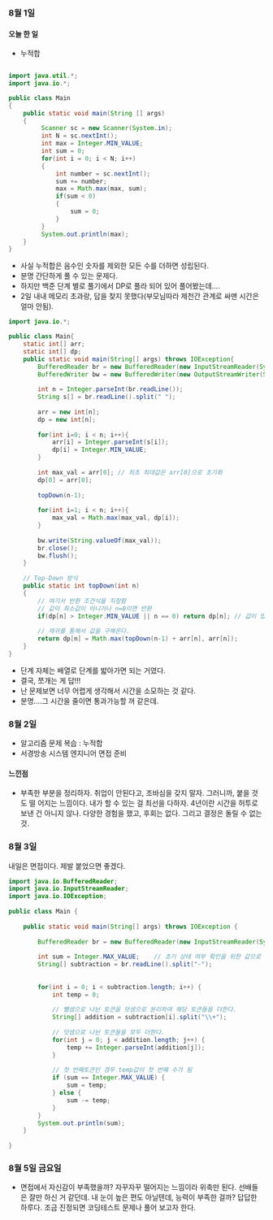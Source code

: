 ### 8월 1일
#### 오늘 한 일
- 누적합

```java

import java.util.*;
import java.io.*;

public class Main
{
    public static void main(String [] args)
    {
         Scanner sc = new Scanner(System.in);
         int N = sc.nextInt();
         int max = Integer.MIN_VALUE;
         int sum = 0;
         for(int i = 0; i < N; i++)
         {
             int number = sc.nextInt();
             sum += number;
             max = Math.max(max, sum);
             if(sum < 0)
             {
                 sum = 0;
             }
         }
         System.out.println(max);
    }
}

```
- 사실 누적합은 음수인 숫자를 제외한 모든 수를 더하면 성립된다.
- 분명 간단하게 풀 수 있는 문제다.
- 하지만 백준 단계 별로 풀기에서 DP로 풀라 되어 있어 풀어봤는데....
- 2일 내내 메모리 초과랑, 답을 찾지 못했다(부모님따라 제천간 관계로 싸맨 시간은 얼마 안됨).

``` java
import java.io.*;

public class Main{
    static int[] arr;
    static int[] dp;
    public static void main(String[] args) throws IOException{
        BufferedReader br = new BufferedReader(new InputStreamReader(System.in));
        BufferedWriter bw = new BufferedWriter(new OutputStreamWriter(System.out));
        
        int n = Integer.parseInt(br.readLine());
        String s[] = br.readLine().split(" ");
        
        arr = new int[n];
        dp = new int[n];
        
        for(int i=0; i < n; i++){
            arr[i] = Integer.parseInt(s[i]);
            dp[i] = Integer.MIN_VALUE; 
        }
        
        int max_val = arr[0]; // 최초 최대값은 arr[0]으로 초기화
        dp[0] = arr[0];
        
        topDown(n-1);
      
        for(int i=1; i < n; i++){
            max_val = Math.max(max_val, dp[i]);
        }
        
        bw.write(String.valueOf(max_val));
        br.close();
        bw.flush();
    }
    
    // Top-Down 방식
    public static int topDown(int n)
    {
        // 여기서 반환 조건식을 지정함
        // 값이 최소값이 아니거나 n=0이면 반환
        if(dp[n] > Integer.MIN_VALUE || n == 0) return dp[n]; // 값이 있거나 n이 0이면 반환
        
        // 재귀를 통해서 값을 구해온다.
        return dp[n] = Math.max(topDown(n-1) + arr[n], arr[n]);
    }
}

````
- 단계 자체는 배열로 단계를 밟아가면 되는 거였다. 
- 결국, 쪼개는 게 답!!!
- 난 문제보면 너무 어렵게 생각해서 시간을 소모하는 것 같다.
- 분명....그 시간을 줄이면 통과가능할 꺼 같은데.


### 8월 2일
- 알고리즘 문제 복습 :  누적합
- 서경방송 시스템 엔지니어 면접 준비

#### 느낀점
- 부족한 부분을 정리하자. 취업이 안된다고, 조바심을 갖지 말자. 그러니까, 붙을 것도 떨
어지는 느낌이다. 내가 할 수 있는 걸 최선을 다하자. 4년이란 시간을 허투로 보낸 건 아니지 않나.
다양한 경험을 했고, 후회는 없다. 그리고 결정은 돌릴 수 없는 것.

### 8월 3일
내일은 면접이다. 제발 붙었으면 좋겠다.


```java
import java.io.BufferedReader;
import java.io.InputStreamReader;
import java.io.IOException;
 
public class Main {
 
	public static void main(String[] args) throws IOException {
 
		BufferedReader br = new BufferedReader(new InputStreamReader(System.in));
 
		int sum = Integer.MAX_VALUE;	// 초기 상태 여부 확인을 위한 값으로 설정 
		String[] subtraction = br.readLine().split("-");
		
 
		for(int i = 0; i < subtraction.length; i++) {
			int temp = 0;
 
			// 뺄셈으로 나뉜 토큰을 덧셈으로 분리하여 해당 토큰들을 더한다.
			String[] addition = subtraction[i].split("\\+");
			
			// 덧셈으로 나뉜 토큰들을 모두 더한다. 
			for(int j = 0; j < addition.length; j++) {
				temp += Integer.parseInt(addition[j]);
			}
			
			// 첫 번째토큰인 경우 temp값이 첫 번째 수가 됨
			if (sum == Integer.MAX_VALUE) {
				sum = temp;
			} else {
				sum -= temp;
			}
		}
		System.out.println(sum);
	}
 
}
````

### 8월 5일 금요일
- 면접에서 자신감이 부족했을까? 자꾸자꾸 떨어지는 느낌이라 위축만 된다. 선배들은 잘만 하신 거 같던데.
내 눈이 높은 편도 아닐텐데, 능력이 부족한 걸까? 답답한 하루다. 조금 진정되면 코딩테스트 문제나 풀어 보고자 한다.

